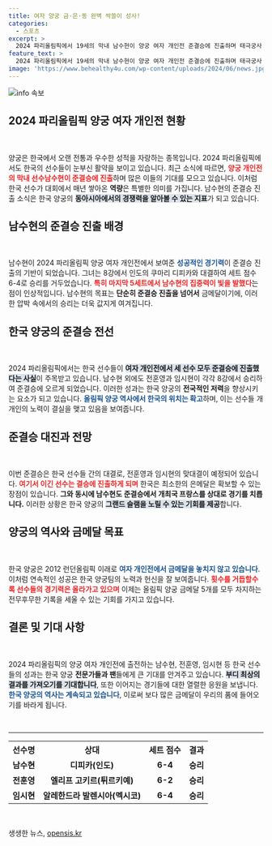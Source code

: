```yaml
---
title: 여자 양궁 금·은·동 완벽 싹쓸이 성사!
categories:
  - 스포츠
excerpt: >
  2024 파리올림픽에서 19세의 막내 남수현이 양궁 여자 개인전 준결승에 진출하며 태극궁사 3명이 함께 경쟁하는 상황이 연출됐다. 한국 양궁의 금메달 획득 가능성이 높아졌다!
feature_text: >
  2024 파리올림픽에서 19세의 막내 남수현이 양궁 여자 개인전 준결승에 진출하며 태극궁사 3명이 함께 경쟁하는 상황이 연출됐다. 한국 양궁의 금메달 획득 가능성이 높아졌다!
image: 'https://www.behealthy4u.com/wp-content/uploads/2024/06/news.jpg'
---
```


<p><img src="https://www.behealthy4u.com/wp-content/uploads/2024/06/news.jpg" alt="info 속보" /></p>

<h2 data-ke-size="size26">2024 파리올림픽 양궁 여자 개인전 현황</h2>

<p data-ke-size="size16">&nbsp;</p>

<p>양궁은 한국에서 오랜 전통과 우수한 성적을 자랑하는 종목입니다. 2024 파리올림픽에서도 한국의 선수들이 눈부신 활약을 보이고 있습니다. 최근 소식에 따르면, <b><span style="color: #ee2323;">양궁 개인전의 막내 선수남수현이 준결승에 진출</span></b>하며 많은 이들의 기대를 모으고 있습니다. 이처럼 한국 선수가 대회에서 매년 쌓아온 <b>역량</b>은 특별한 의미를 가집니다. 남수현의 준결승 진출 소식은 한국 양궁의 <b><span style="background-color: #21538527;">동아시아에서의 경쟁력을 알아볼 수 있는 지표</span></b>가 되고 있습니다.</p>

<h2 data-ke-size="size26">남수현의 준결승 진출 배경</h2>

<p data-ke-size="size16">&nbsp;</p>

<p>남수현이 2024 파리올림픽 양궁 여자 개인전에서 보여준 <b><span style="color: #1a5490;">성공적인 경기력</span></b>이 준결승 진출의 기반이 되었습니다. 그녀는 8강에서 인도의 쿠마리 디피카와 대결하여 세트 점수 6-4로 승리를 거두었습니다. <b><span style="color: #ee2323;">특히 마지막 5세트에서 남수현의 집중력이 빛을 발했다</span></b>는 점이 인상적입니다. 남수현의 목표는 <b>단순히 준결승 진출을 넘어서</b> 금메달이기에, 이러한 압박 속에서의 승리는 더욱 값지게 여겨집니다.</p>

<h2 data-ke-size="size26">한국 양궁의 준결승 전선</h2>

<p data-ke-size="size16">&nbsp;</p>

<p>2024 파리올림픽에서는 한국 선수들이 <b><span style="background-color: #21538527;">여자 개인전에서 세 선수 모두 준결승에 진출했다는 사실</span></b>이 주목받고 있습니다. 남수현 외에도 전훈영과 임시현이 각각 8강에서 승리하여 준결승에 오르게 되었습니다. 이러한 성과는 한국 양궁의 <b>전국적인 저력</b>을 향상시키는 요소가 되고 있습니다. <b><span style="color: #1a5490;">올림픽 양궁 역사에서 한국의 위치는 확고</span></b>하며, 이는 선수들 개개인의 노력이 결실을 맺고 있음을 보여줍니다.</p>

<h2 data-ke-size="size26">준결승 대진과 전망</h2>

<p data-ke-size="size16">&nbsp;</p>

<p>이번 준결승은 한국 선수들 간의 대결로, 전훈영과 임시현의 맞대결이 예정되어 있습니다. <b><span style="color: #ee2323;">여기서 이긴 선수는 결승에 진출하게 되며</span></b> 한국은 최소한의 은메달은 확보할 수 있는 장점이 있습니다. <b>그와 동시에 남수현도 준결승에서 개최국 프랑스를 상대로 경기를 치릅니다.</b> 이러한 상황은 한국 양궁의 <b><span style="background-color: #21538527;">그랜드 슬램을 노릴 수 있는 기회를 제공</span></b>합니다.</p>

<h2 data-ke-size="size26">양궁의 역사와 금메달 목표</h2>

<p data-ke-size="size16">&nbsp;</p>

<p>한국 양궁은 2012 런던올림픽 이래로 <b><span style="color: #1a5490;">여자 개인전에서 금메달을 놓치지 않고 있습니다</span></b>. 이처럼 연속적인 성공은 한국 양궁팀의 노력과 헌신을 잘 보여줍니다. <b><span style="color: #ee2323;">횟수를 거듭할수록 선수들의 경기력은 올라가고 있으며</span></b> 이제는 올림픽 양궁 금메달 5개를 모두 차지하는 전무후무한 기록을 세울 수 있는 기회를 가지고 있습니다. </p>

<h2 data-ke-size="size26">결론 및 기대 사항</h2>

<p data-ke-size="size16">&nbsp;</p>

<p>2024 파리올림픽의 양궁 여자 개인전에 출전하는 남수현, 전훈영, 임시현 등 한국 선수들의 성과는 한국 양궁 <b>전문가들과 팬</b>들에게 큰 기대를 안겨주고 있습니다. <b><span style="background-color: #21538527;">부디 최상의 결과를 가져오기를 기대합니다</span></b>, 또한 이어지는 경기들에 대한 열렬한 응원을 보냅니다. <b><span style="color: #1a5490;">한국 양궁의 역사는 계속되고 있습니다</span></b>, 이로써 보다 많은 금메달이 우리의 품에 들어오기를 바라게 됩니다. </p>

<p data-ke-size="size16">&nbsp;</p>

<hr/>

<table style="width: 100%; border-collapse: collapse;">
    <tr>
        <th style="text-align: center;">선수명</th>
        <th style="text-align: center;">상대</th>
        <th style="text-align: center;">세트 점수</th>
        <th style="text-align: center;">결과</th>
    </tr>
    <tr>
        <td style="text-align: center; height: 17px;"><b>남수현</b></td>
        <td style="text-align: center; height: 17px;"><b>디피카(인도)</b></td>
        <td style="text-align: center; height: 17px;"><b>6-4</b></td>
        <td style="text-align: center; height: 17px;"><b>승리</b></td>
    </tr>
    <tr>
        <td style="text-align: center; height: 17px;"><b>전훈영</b></td>
        <td style="text-align: center; height: 17px;"><b>엘리프 고키르(튀르키예)</b></td>
        <td style="text-align: center; height: 17px;"><b>6-2</b></td>
        <td style="text-align: center; height: 17px;"><b>승리</b></td>
    </tr>
    <tr>
        <td style="text-align: center; height: 17px;"><b>임시현</b></td>
        <td style="text-align: center; height: 17px;"><b>알레한드라 발렌시아(멕시코)</b></td>
        <td style="text-align: center; height: 17px;"><b>6-4</b></td>
        <td style="text-align: center; height: 17px;"><b>승리</b></td>
    </tr>
</table>

<p data-ke-size="size16">&nbsp;</p>
생생한 뉴스, <a href="https://opensis.kr" rel="dofollow">opensis.kr</a>


